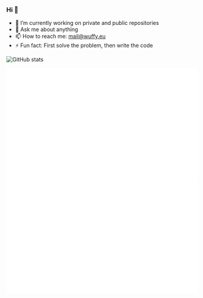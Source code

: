 ### Hi 👋
- 🔭 I’m currently working on private and public repositories
- 💬 Ask me about anything
- 📫 How to reach me: mail@wuffy.eu
- ⚡ Fun fact: First solve the problem, then write the code

![GitHub stats](https://github-readme-stats.vercel.app/api?username=ngloader&count_private=true)

![GitHub stats](https://raw.githubusercontent.com/NgLoader/github-stats/master/generated/overview.svg?token=ADI534GWFAKZW7ZOUBXNIIDBA2OMW) ![Github stats](https://raw.githubusercontent.com/NgLoader/github-stats/master/generated/languages.svg?token=ADI534FXVF2VHQ6RXTR6LX3BA2OFM)
<!--
**NgLoader/ngloader** is a ✨ _special_ ✨ repository because its `README.md` (this file) appears on your GitHub profile.

Here are some ideas to get you started:

- 🔭 I’m currently working on ...
- 🌱 I’m currently learning ...
- 👯 I’m looking to collaborate on ...
- 🤔 I’m looking for help with ...
- 💬 Ask me about ...
- 📫 How to reach me: ...
- 😄 Pronouns: ...
- ⚡ Fun fact: ...
-->
